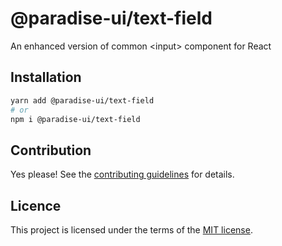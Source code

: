 # @paradise-ui/text-field

An enhanced version of common &lt;input&gt; component for React

## Installation

```sh
yarn add @paradise-ui/text-field
# or
npm i @paradise-ui/text-field
```

## Contribution

Yes please! See the
[contributing guidelines](https://github.com/devaradise/paradise-ui/blob/master/CONTRIBUTING.md)
for details.

## Licence

This project is licensed under the terms of the
[MIT license](https://github.com/devaradise/paradise-ui/blob/master/LICENSE).